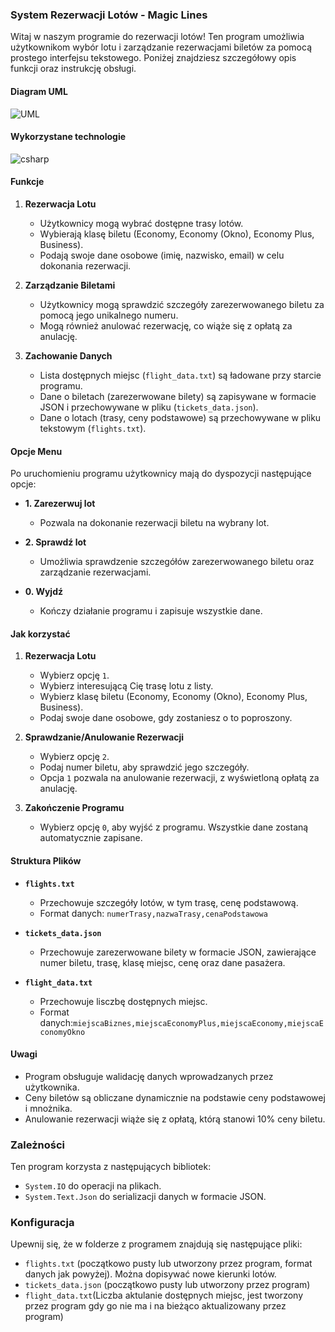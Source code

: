 ### System Rezerwacji Lotów - Magic Lines

Witaj w naszym programie do rezerwacji lotów! Ten program umożliwia użytkownikom wybór lotu i zarządzanie rezerwacjami biletów za pomocą prostego interfejsu tekstowego. Poniżej znajdziesz szczegółowy opis funkcji oraz instrukcję obsługi.

#### Diagram UML

![UML](https://github.com/sikl0/magiclines/assets/45985086/4785e64b-81ae-4b33-afc3-e52e97f4650a)

#### Wykorzystane technologie
![csharp](https://github.com/sikl0/magiclines/assets/45985086/64251bfe-714b-4019-885e-33c502ee0499)



#### Funkcje

1. **Rezerwacja Lotu**
   - Użytkownicy mogą wybrać dostępne trasy lotów.
   - Wybierają klasę biletu (Economy, Economy (Okno), Economy Plus, Business).
   - Podają swoje dane osobowe (imię, nazwisko, email) w celu dokonania rezerwacji.

2. **Zarządzanie Biletami**
   - Użytkownicy mogą sprawdzić szczegóły zarezerwowanego biletu za pomocą jego unikalnego numeru.
   - Mogą również anulować rezerwację, co wiąże się z opłatą za anulację.

3. **Zachowanie Danych**
   - Lista dostępnych miejsc (`flight_data.txt`) są ładowane przy starcie programu.
   - Dane o biletach (zarezerwowane bilety) są zapisywane w formacie JSON i przechowywane w pliku (`tickets_data.json`).
   - Dane o lotach (trasy, ceny podstawowe) są przechowywane w pliku tekstowym (`flights.txt`). 

#### Opcje Menu

Po uruchomieniu programu użytkownicy mają do dyspozycji następujące opcje:

- **1. Zarezerwuj lot**
  - Pozwala na dokonanie rezerwacji biletu na wybrany lot.

- **2. Sprawdź lot**
  - Umożliwia sprawdzenie szczegółów zarezerwowanego biletu oraz zarządzanie rezerwacjami.

- **0. Wyjdź**
  - Kończy działanie programu i zapisuje wszystkie dane.

#### Jak korzystać

1. **Rezerwacja Lotu**
   - Wybierz opcję `1`.
   - Wybierz interesującą Cię trasę lotu z listy.
   - Wybierz klasę biletu (Economy, Economy (Okno), Economy Plus, Business).
   - Podaj swoje dane osobowe, gdy zostaniesz o to poproszony.

2. **Sprawdzanie/Anulowanie Rezerwacji**
   - Wybierz opcję `2`.
   - Podaj numer biletu, aby sprawdzić jego szczegóły.
   - Opcja `1` pozwala na anulowanie rezerwacji, z wyświetloną opłatą za anulację.

3. **Zakończenie Programu**
   - Wybierz opcję `0`, aby wyjść z programu. Wszystkie dane zostaną automatycznie zapisane.

#### Struktura Plików

- **`flights.txt`**
  - Przechowuje szczegóły lotów, w tym trasę, cenę podstawową.
  - Format danych: `numerTrasy,nazwaTrasy,cenaPodstawowa`

- **`tickets_data.json`**
  - Przechowuje zarezerwowane bilety w formacie JSON, zawierające numer biletu, trasę, klasę miejsc, cenę oraz dane pasażera.

- **`flight_data.txt`**
  - Przechowuje lisczbę dostępnych miejsc.
  - Format danych:`miejscaBiznes,miejscaEconomyPlus,miejscaEconomy,miejscaEconomyOkno`

#### Uwagi

- Program obsługuje walidację danych wprowadzanych przez użytkownika.
- Ceny biletów są obliczane dynamicznie na podstawie ceny podstawowej i mnożnika.
- Anulowanie rezerwacji wiąże się z opłatą, którą stanowi 10% ceny biletu.

### Zależności

Ten program korzysta z następujących bibliotek:
- `System.IO` do operacji na plikach.
- `System.Text.Json` do serializacji danych w formacie JSON.

### Konfiguracja

Upewnij się, że w folderze z programem znajdują się następujące pliki:
- `flights.txt` (początkowo pusty lub utworzony przez program, format danych jak powyżej). Można dopisywać nowe kierunki lotów.
- `tickets_data.json` (początkowo pusty lub utworzony przez program)
- `flight_data.txt`(Liczba aktulanie dostępnych miejsc, jest tworzony przez program gdy go nie ma i na bieżąco aktualizowany przez program)
  
